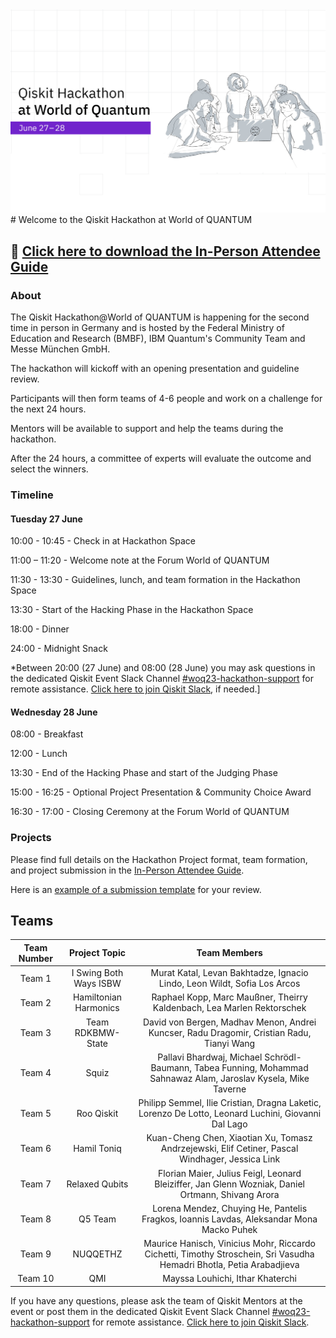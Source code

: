 <img src= "https://github.com/qiskit-community/Qiskit-Hackathon-at-World-of-QUANTUM/blob/main/QISKIT%20HACKATHON%202023.jpg?raw=true">
# Welcome to the Qiskit Hackathon at World of QUANTUM

## 📄  [Click here to download the In-Person Attendee Guide](https://github.com/qiskit-community/Qiskit-Hackathon-at-World-of-QUANTUM/raw/main/Qiskit%20Hackathon%20World%20of%20Quantum%20-%20Attendee%20Guide%20In-Person.pdf)

### About

The Qiskit Hackathon@World of QUANTUM is happening for the second time in person in Germany and is hosted by the Federal Ministry of Education and Research (BMBF), IBM Quantum's Community Team and Messe München GmbH.

The hackathon will kickoff with an opening presentation and guideline review.

Participants will then form teams of 4-6 people and work on a challenge for the next 24 hours.

Mentors will be available to support and help the teams during the hackathon.

After the 24 hours, a committee of experts will evaluate the outcome and select the winners.


### Timeline

#### Tuesday 27 June

10:00 - 10:45 - Check in at Hackathon Space

11:00 – 11:20 - Welcome note at the Forum World of QUANTUM

11:30 - 13:30 - Guidelines, lunch, and team formation in the Hackathon Space

13:30 - Start of the Hacking Phase in the Hackathon Space

18:00 - Dinner

24:00 - Midnight Snack


*Between 20:00 (27 June) and 08:00 (28 June) you may ask questions in the dedicated Qiskit Event
Slack Channel [#woq23-hackathon-support](https://qiskit.slack.com/archives/C05CHFGPADD) for remote assistance. [Click here to join
Qiskit Slack](https://ibm.co/joinqiskitslack), if needed.]

#### Wednesday 28 June

08:00 - Breakfast

12:00 - Lunch

13:30 - End of the Hacking Phase and start of the Judging Phase

15:00 - 16:25 - Optional Project Presentation & Community Choice Award

16:30 - 17:00 - Closing Ceremony at the Forum World of QUANTUM

### Projects

Please find full details on the Hackathon Project format, team formation, and project submission in the [In-Person Attendee Guide](https://github.com/qiskit-community/Qiskit-Hackathon-at-World-of-QUANTUM/blob/main/Qiskit%20Hackathon%20World%20of%20Quantum%20-%20Attendee%20Guide%20In-Person.pdf). 

Here is an [example of a submission template](https://github.com/qiskit-community/Qiskit-Hackathon-at-World-of-QUANTUM/blob/main/SubmissionExample.ipynb) for your review.


## Teams

| Team Number       | Project Topic       |  Team Members | 
| :-----------:| :-----------:|:--------------:|
| Team 1 | I Swing Both Ways ISBW | Murat Katal, Levan Bakhtadze, Ignacio Lindo, Leon Wildt, Sofia Los Arcos | 
| Team 2 | Hamiltonian Harmonics | Raphael Kopp, Marc Maußner, Theirry Kaldenbach, Lea Marlen Rektorschek | 
| Team 3 | Team RDKBMW-State | David von Bergen, Madhav Menon, Andrei Kuncser, Radu Dragomir, Cristian Radu, Tianyi Wang| 
| Team 4 | Squiz | Pallavi Bhardwaj, Michael Schrödl-Baumann, Tabea Funning, Mohammad Sahnawaz Alam, Jaroslav Kysela, Mike Taverne| 
| Team 5 | Roo Qiskit | Philipp Semmel, Ilie Cristian, Dragna Laketic, Lorenzo De Lotto, Leonard Luchini, Giovanni Dal Lago| 
| Team 6 | Hamil Toniq | Kuan-Cheng Chen, Xiaotian Xu, Tomasz Andrzejewski, Elif Cetiner, Pascal Windhager, Jessica Link| 
| Team 7 | Relaxed Qubits | Florian Maier, Julius Feigl, Leonard Bleiziffer, Jan Glenn Wozniak, Daniel Ortmann, Shivang Arora | 
| Team 8 | Q5 Team | Lorena Mendez, Chuying He, Pantelis Fragkos, Ioannis Lavdas, Aleksandar Mona Macko Puhek | 
| Team 9 | NUQQETHZ | Maurice Hanisch, Vinicius Mohr, Riccardo Cichetti, Timothy Stroschein, Sri Vasudha Hemadri Bhotla, Petia Arabadjieva| 
| Team 10 | QMI | Mayssa Louhichi, Ithar Khaterchi| 


If you have any questions, please ask the team of Qiskit Mentors at the event or post them in the dedicated Qiskit Event
Slack Channel [#woq23-hackathon-support](https://qiskit.slack.com/archives/C05CHFGPADD) for remote assistance. [Click here to join Qiskit Slack](https://ibm.co/joinqiskitslack).


